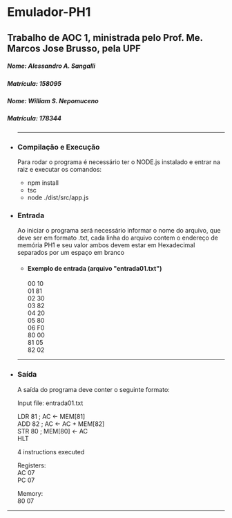 <h1><strong> Emulador-PH1 </strong> </h1>
    <h2> Trabalho de AOC 1, ministrada pelo Prof. Me. Marcos Jose Brusso, pela UPF </h2>
    <h5><strong>Nome:</strong> Alessandro A. Sangalli</h5> <h5><strong>Matrícula: 158095</strong> </h5>
    <h5><strong>Nome:</strong> William S. Nepomuceno</h5> <h5><strong>Matrícula: 178344</strong> </h5>
    <ul>
<hr>

<li><h3>Compilação e Execução</h3></li>

<p>Para rodar o programa é necessário ter o NODE.js instalado e entrar na raiz e executar os comandos:</p>
<ul>
    <li>npm install</li>
    <li>tsc</li>
    <li>node ./dist/src/app.js</li>
</ul>

<li><h3>Entrada</h3></li>

<p>Ao iniciar o programa será necessário informar o nome do arquivo, que deve ser em formato .txt, cada linha do arquivo contem o endereço de memória PH1 e seu valor
   ambos devem estar em Hexadecimal separados por um espaço em branco</p>
<ul>
    <li><h4><strong>Exemplo de entrada (arquivo "entrada01.txt")</strong></h4></li>
    00 10<br>
    01 81<br>
    02 30<br>
    03 82<br>
    04 20<br>
    05 80<br>
    06 F0<br>
    80 00<br>
    81 05<br>
    82 02<br>
</ul>

<hr>

<li><h3>Saída</h3></li>
<p>A saída do programa deve conter o seguinte formato:</p>
  Input file: entrada01.txt<br>

  LDR 81 ; AC <- MEM[81]<br>
  ADD 82 ; AC <- AC + MEM[82]<br>
  STR 80 ; MEM[80] <- AC<br>
  HLT<br>

  4 instructions executed<br>

  Registers:<br>
  AC 07<br>
  PC 07<br>

  Memory:<br>
  80 07<br>
</p>

</ul>
<hr>
